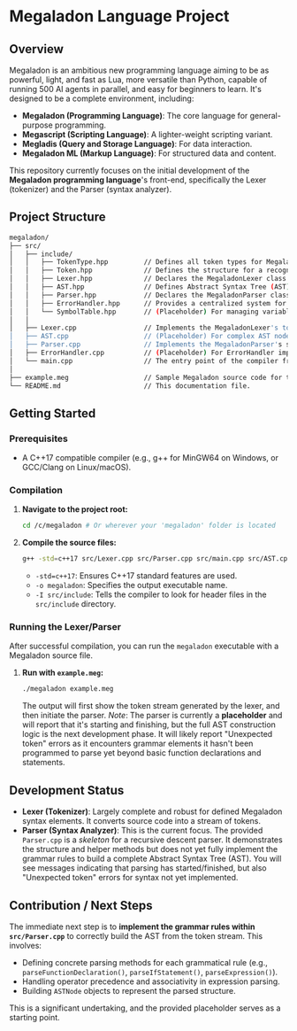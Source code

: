 # Megaladon Language Project

## Overview
Megaladon is an ambitious new programming language aiming to be as powerful, light, and fast as Lua, more versatile than Python, capable of running 500 AI agents in parallel, and easy for beginners to learn. It's designed to be a complete environment, including:
* **Megaladon (Programming Language)**: The core language for general-purpose programming.
* **Megascript (Scripting Language)**: A lighter-weight scripting variant.
* **Megladis (Query and Storage Language)**: For data interaction.
* **Megaladon ML (Markup Language)**: For structured data and content.

This repository currently focuses on the initial development of the **Megaladon programming language**'s front-end, specifically the Lexer (tokenizer) and the Parser (syntax analyzer).

## Project Structure

```bash
megaladon/
├── src/
│   ├── include/
│   │   ├── TokenType.hpp         // Defines all token types for Megaladon.
│   │   ├── Token.hpp             // Defines the structure for a recognized token.
│   │   ├── Lexer.hpp             // Declares the MegaladonLexer class.
│   │   ├── AST.hpp               // Defines Abstract Syntax Tree (AST) node structures.
│   │   ├── Parser.hpp            // Declares the MegaladonParser class.
│   │   ├── ErrorHandler.hpp      // Provides a centralized system for error reporting.
│   │   └── SymbolTable.hpp       // (Placeholder) For managing variable/function scopes and definitions.
│   │
│   ├── Lexer.cpp                 // Implements the MegaladonLexer's tokenization logic.
│   ├── AST.cpp                   // (Placeholder) For complex AST node method implementations.
│   ├── Parser.cpp                // Implements the MegaladonParser's syntax analysis logic.
│   ├── ErrorHandler.cpp          // (Placeholder) For ErrorHandler implementations.
│   └── main.cpp                  // The entry point of the compiler front-end.
│
├── example.meg                   // Sample Megaladon source code for testing.
└── README.md                     // This documentation file.
```

## Getting Started

### Prerequisites
* A C++17 compatible compiler (e.g., g++ for MinGW64 on Windows, or GCC/Clang on Linux/macOS).

### Compilation

1.  **Navigate to the project root:**
    ```bash
    cd /c/megaladon # Or wherever your 'megaladon' folder is located
    ```
2.  **Compile the source files:**
    ```bash
    g++ -std=c++17 src/Lexer.cpp src/Parser.cpp src/main.cpp src/AST.cpp src/ErrorHandler.cpp -o megaladon -I src/include
    ```
    * `-std=c++17`: Ensures C++17 standard features are used.
    * `-o megaladon`: Specifies the output executable name.
    * `-I src/include`: Tells the compiler to look for header files in the `src/include` directory.

### Running the Lexer/Parser

After successful compilation, you can run the `megaladon` executable with a Megaladon source file.

1.  **Run with `example.meg`:**
    ```bash
    ./megaladon example.meg
    ```

    The output will first show the token stream generated by the lexer, and then initiate the parser.
    *Note*: The parser is currently a **placeholder** and will report that it's starting and finishing, but the full AST construction logic is the next development phase. It will likely report "Unexpected token" errors as it encounters grammar elements it hasn't been programmed to parse yet beyond basic function declarations and statements.

## Development Status

* **Lexer (Tokenizer)**: Largely complete and robust for defined Megaladon syntax elements. It converts source code into a stream of tokens.
* **Parser (Syntax Analyzer)**: This is the current focus. The provided `Parser.cpp` is a *skeleton* for a recursive descent parser. It demonstrates the structure and helper methods but does not yet fully implement the grammar rules to build a complete Abstract Syntax Tree (AST). You will see messages indicating that parsing has started/finished, but also "Unexpected token" errors for syntax not yet implemented.

## Contribution / Next Steps

The immediate next step is to **implement the grammar rules within `src/Parser.cpp`** to correctly build the AST from the token stream. This involves:
* Defining concrete parsing methods for each grammatical rule (e.g., `parseFunctionDeclaration()`, `parseIfStatement()`, `parseExpression()`).
* Handling operator precedence and associativity in expression parsing.
* Building `ASTNode` objects to represent the parsed structure.

This is a significant undertaking, and the provided placeholder serves as a starting point.
